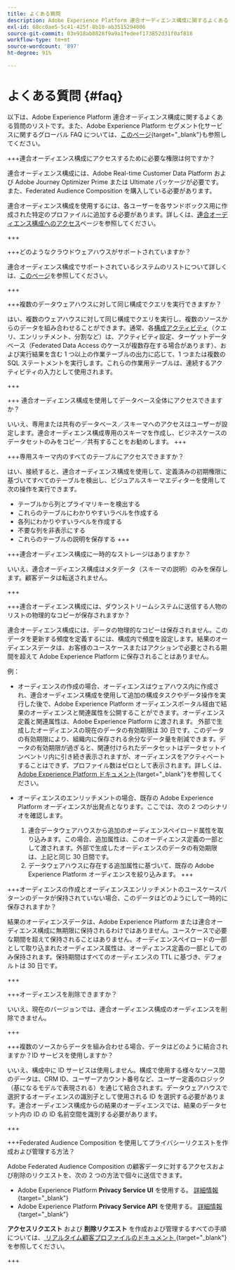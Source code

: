 ```yaml
---
title: よくある質問
description: Adobe Experience Platform 連合オーディエンス構成に関するよくある質問です
exl-id: 68cc0ae5-5c41-425f-8b10-ab3515294006
source-git-commit: 03e918ab8828f9a9a1fedeef173852d31f0af818
workflow-type: tm+mt
source-wordcount: '897'
ht-degree: 91%

---
```


# よくある質問 {#faq}

以下は、Adobe Experience Platform 連合オーディエンス構成に関するよくある質問のリストです。また、Adobe Experience Platform セグメント化サービスに関するグローバル FAQ については、[このページ](https://experienceleague.adobe.com/ja/docs/experience-platform/segmentation/faq){target="_blank"}も参照してください。


+++連合オーディエンス構成にアクセスするために必要な権限は何ですか？

連合オーディエンス構成には、Adobe Real-time Customer Data Platform および Adobe Journey Optimizer Prime または Ultimate パッケージが必要です。また、Federated Audience Composition を購入している必要があります。

連合オーディエンス構成を使用するには、各ユーザーを各サンドボックス用に作成された特定のプロファイルに追加する必要があります。詳しくは、[連合オーディエンス構成へのアクセス](access-prerequisites.md)ページを参照してください。

+++

+++どのようなクラウドウェアハウスがサポートされていますか？

連合オーディエンス構成でサポートされているシステムのリストについて詳しくは、[このページ](../start/access-prerequisites.md#supported-systems)を参照してください。

+++


+++複数のデータウェアハウスに対して同じ構成でクエリを実行できますか？

はい、複数のウェアハウスに対して同じ構成でクエリを実行し、複数のソースからのデータを組み合わせることができます。通常、各[構成アクティビティ](../compositions/orchestrate-activities.md)（クエリ、エンリッチメント、分割など）は、アクティビティ設定、ターゲットデータベース（Federated Data Access のケースが複数存在する場合があります）、および実行結果を含む 1 つ以上の作業テーブルの出力に応じて、1 つまたは複数の SQL ステートメントを実行します。これらの作業用テーブルは、連続するアクティビティの入力として使用されます。

+++

+++ 連合オーディエンス構成を使用してデータベース全体にアクセスできますか？

いいえ、専用または共有のデータベース／スキーマへのアクセスはユーザーが設定します。連合オーディエンス構成専用のスキーマを作成し、ビジネスケースのデータセットのみをコピー／共有することをお勧めします。
+++

+++専用スキーマ内のすべてのテーブルにアクセスできますか？

はい、接続すると、連合オーディエンス構成を使用して、定義済みの初期権限に基づいてすべてのテーブルを検出し、ビジュアルスキーマエディターを使用して次の操作を実行できます。

* テーブルから列とプライマリキーを検出する
* これらのテーブルにわかりやすいラベルを作成する
* 各列にわかりやすいラベルを作成する
* 不要な列を非表示にする
* これらのテーブルの説明を保存する
+++

+++連合オーディエンス構成に一時的なストレージはありますか？

いいえ、連合オーディエンス構成はメタデータ（スキーマの説明）のみを保存します。顧客データは転送されません。<!--The Audience export flow is done directly from Adobe Experience Platform Audience Portal (via [Destination](../connections/destinations.md)) to the customer database. The creation and update flow is done directly from your data warehouse database to Adobe Experience Platform Audience Portal.-->

+++

+++連合オーディエンス構成には、ダウンストリームシステムに送信する人物のリストの物理的なコピーが保存されますか？

連合オーディエンス構成には、データの物理的なコピーは保存されません。このデータを更新する頻度を定義するには、構成内で頻度を設定します。結果のオーディエンスデータは、お客様のユースケースまたはアクションで必要とされる期間を超えて Adobe Experience Platform に保存されることはありません。

例：

* オーディエンスの作成の場合、オーディエンスはウェアハウス内に作成され、連合オーディエンス構成を使用して追加の構成タスクやデータ操作を実行した後で、Adobe Experience Platform オーディエンスポータル経由で結果のオーディエンスと関連属性を公開することができます。オーディエンス定義と関連属性は、Adobe Experience Platform に渡されます。
外部で生成したオーディエンスの現在のデータの有効期限は 30 日です。このデータの有効期限により、組織内に保存される余分なデータ量を削減できます。データの有効期限が過ぎると、関連付けられたデータセットはデータセットインベントリ内に引き続き表示されますが、オーディエンスをアクティベートすることはできず、プロファイル数はゼロとして表示されます。詳しくは、[Adobe Experience Platform ドキュメント](https://experienceleague.adobe.com/ja/docs/experience-platform/segmentation/faq#how-long-do-externally-generated-audiences-last-for){target="_blank"}を参照してください。

* オーディエンスのエンリッチメントの場合、既存の Adobe Experience Platform オーディエンスが出発点となります。ここでは、次の 2 つのシナリオを確認します。
   1. 連合データウェアハウスから追加のオーディエンスペイロード属性を取り込みます。この場合、追加属性は、このオーディエンス定義の一部として渡されます。外部で生成したオーディエンスのデータの有効期限は、上記と同じ 30 日間です。
   1. データウェアハウスに存在する追加属性に基づいて、既存の Adobe Experience Platform オーディエンスを絞り込みます。<!--For example, you have an audience of customers who have shown interest in a particular product on the website for the last two months. You now want to take this audience and further segment it using Federated Audience Composition to only include customers who have a high credit score. The credit score is deemed sensitive and individual credit score data points are not copied over from the data warehouse.-->
+++

+++オーディエンスの作成とオーディエンスエンリッチメントのユースケースパターンのデータが保持されていない場合、このデータはどのようにして一時的に保存されますか？

結果のオーディエンスデータは、Adobe Experience Platform または連合オーディエンス構成に無期限に保持されるわけではありません。ユースケースで必要な期間を超えて保持されることはありません。オーディエンスペイロードの一部として取り込まれたオーディエンス属性は、オーディエンス定義の一部としてのみ保持されます。保持期間はすべてのオーディエンスの TTL に基づき、デフォルトは 30 日です。

+++

+++オーディエンスを削除できますか？

いいえ、現在のバージョンでは、連合オーディエンス構成のオーディエンスを削除できません。

+++

+++複数のソースからデータを組み合わせる場合、データはどのように結合されますか？ID サービスを使用しますか？

いいえ、構成中に ID サービスは使用しません。構成で使用する様々なソース間のデータは、CRM ID、ユーザーアカウント番号など、ユーザー定義のロジック（基になるモデルで表現される）を通じて結合されます。データウェアハウスで選択するオーディエンスの識別子として使用される ID を選択する必要があります。連合オーディエンス構成からの結果のオーディエンスでは、結果のデータセット内の ID の ID 名前空間を識別する必要があります。

+++

+++Federated Audience Composition を使用してプライバシーリクエストを作成および管理する方法？

Adobe Federated Audience Composition の顧客データに対するアクセスおよび削除のリクエストを、次の 2 つの方法で個々に送信できます。

* Adobe Experience Platform **Privacy Service UI** を使用する。 [詳細情報](https://experienceleague.adobe.com/docs/experience-platform/privacy/ui/user-guide.html?lang=ja){target="_blank"}
* Adobe Experience Platform **Privacy Service API** を使用する。 [詳細情報](https://experienceleague.adobe.com/ja/docs/experience-platform/privacy/api/overview){target="_blank"}

**アクセスリクエスト** および **削除リクエスト** を作成および管理するすべての手順については、[ リアルタイム顧客プロファイルのドキュメント ](https://experienceleague.adobe.com/ja/docs/experience-platform/profile/privacy){target="_blank"} を参照してください。

+++

<!--
+++How are customer consent preferences honored for externally generated audiences that are imported into Federated Audience Composition?

As customer data is captured from multiple channels, identity stitching and merge policies allow this data to be consolidated in a single Real-Time Customer Profile. Information on the customers' consent preferences are stored and evaluated at the profile level.

Downstream Real-Time CDP and Journey Optimizer destinations check each profile for consent preferences prior to activation. Each profile's consent information is compared against consent requirements for a particular destination. If the profile does not satisfy the requirements, that profile is not sent to a destination.

When an external audience is ingested into Federated Audience Composition, it is reconciliated with existing profiles using a primary ID such as email or ECID. As a result, the existing consent policies will remain in force throughout activation.

>[!NOTE]
>
>Since the payload variables are not stored in the profile but in the data lake, you should not include consent information in externally generated audiences. Instead, use other Adobe Experience Platform ingestion channels where profile data is imported.

+++
-->
